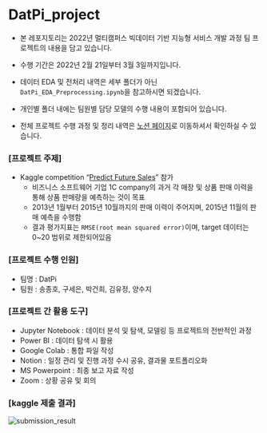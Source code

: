 # DatPi_project

- 본 레포지토리는 2022년 멀티캠퍼스 빅데이터 기반 지능형 서비스 개발 과정 팀 프로젝트의 내용을 담고 있습니다.

- 수행 기간은 2022년 2월 21일부터 3월 3일까지입니다.

- 데이터 EDA 및 전처리 내역은 세부 폴더가 아닌 `DatPi_EDA_Preprocessing.ipynb`을 참고하시면 되겠습니다.

- 개인별 폴더 내에는 팀원별 담당 모델의 수행 내용이 포함되어 있습니다.

- 전체 프로젝트 수행 과정 및 정리 내역은 [노션 페이지](https://datpi.notion.site/DatPi_project-99ddb858eacd402687725e1cc06a621f)로 이동하셔서 확인하실 수 있습니다.

### [프로젝트 주제]
- Kaggle competition “[Predict Future Sales](https://www.kaggle.com/c/competitive-data-science-predict-future-sales)” 참가
    - 비즈니스 소프트웨어 기업 1C company의 과거 각 매장 및 상품 판매 이력을 통해 상품 판매량을 예측하는 것이 목표
    - 2013년 1월부터 2015년 10월까지의 판매 이력이 주어지며, 2015년 11월의 판매 예측을 수행함
    - 결과 평가지표는 `RMSE(root mean squared error)`이며, target 데이터는 0~20 범위로 제한되어있음

### [프로젝트 수행 인원]
- 팀명 : DatPi
- 팀원 : 송종호, 구세은, 박건희, 김유정, 양수지

### [프로젝트 간 활용 도구]
- Jupyter Notebook : 데이터 분석 및 탐색, 모델링 등 프로젝트의 전반적인 과정
- Power BI : 데이터 탐색 시 활용
- Google Colab : 통합 파일 작성
- Notion : 일정 관리 및 진행 과정 수시 공유, 결과물 포트폴리오화
- MS Powerpoint : 최종 보고 자료 작성
- Zoom : 상황 공유 및 회의

### [kaggle 제출 결과]
![submission_result](https://user-images.githubusercontent.com/96458726/155886847-d8e4ede3-87b3-4255-9889-77e447af435c.png)